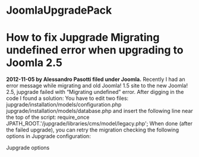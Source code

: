 # JoomlaUpgradePack


# How to fix Jupgrade Migrating undefined error when upgrading to Joomla 2.5
**2012-11-05 by Alessandro Pasotti filed under Joomla.**
Recently I had an error message while migrating and old Joomla! 1.5 site to the new Joomla! 2.5, jupgrade failed with “Migrating undefined” error. After digging in the code I found a solution: You have to edit two files: jupgrade/installation/models/configuration.php jupgrade/installation/models/database.php and insert the following line near the top of the script: require_once JPATH_ROOT.'/jupgrade/libraries/cms/model/legacy.php'; When done (after the failed upgrade), you can retry the migration checking the following options in Jupgrade configuration:

Jupgrade options
